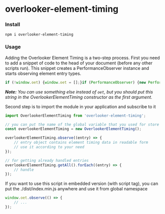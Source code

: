 # overlooker-element-timing

### Install
```
npm i overlooker-element-timing
```

### Usage
Adding the Overlooker Element Timing is a two-step process. 
First you need to add a snippet of code to the head of your document (before any other scripts run). 
This snippet creates a PerformanceObserver instance and starts observing element entry types.

```js
if (!window.oet) {window.oet = [];}if (PerformanceObserver) {new PerformanceObserver(function (l) {window.oet.push.apply(window.oet, l.getEntries());}).observe({ entryTypes: ['element'] });}
```

*__Note:__ You can use something else instead of `oet`, but you should put this string in the OverlookerElementTiming constructor as the first argument.*

Second step is to import the module in your application and subscribe to it
```js
import OverlookerElementTiming from 'overlooker-element-timing';

// you can put the name of the global variable that you used for store entries, in the first argument (default = 'oet')
const overlookerElementTiming = new OverlookerElementTiming();

overlookerElementTiming.observe((entry) => {
    // entry object contains element timing data in readable form
    // use it according to your need
});

// for getting already handled entries
overlookerElementTiming.getAll().forEach((entry) => {
    // handle
});
```

If you want to use this script in embedded version (with script tag), you can put the ./dist/index.min.js anywhere and use it from global namespace
```js
window.oet.observe(() => {
    // ...
});
```
